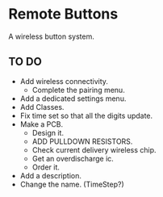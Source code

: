 # Remote Buttons
 A wireless button system.


## TO DO

* Add wireless connectivity.
  * Complete the pairing menu.
* Add a dedicated settings menu.
* Add Classes.
* Fix time set so that all the digits update.
* Make a PCB.
  * Design it.
  * ADD PULLDOWN RESISTORS.
  * Check current delivery wireless chip.
  * Get an overdischarge ic.
  * Order it.
* Add a description.
* Change the name. (TimeStep?)


